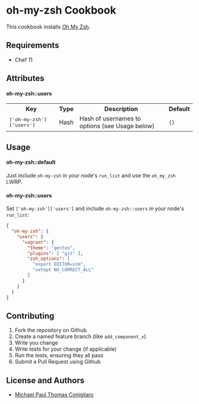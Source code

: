 oh-my-zsh Cookbook
===========================
This cookbook installs [Oh My Zsh](https://github.com/robbyrussell/oh-my-zsh).

Requirements
------------

- Chef 11

Attributes
----------

#### oh-my-zsh::users
<table>
  <tr>
    <th>Key</th>
    <th>Type</th>
    <th>Description</th>
    <th>Default</th>
  </tr>
  <tr>
    <td><tt>['oh-my-zsh']['users']</tt></td>
    <td>Hash</td>
    <td>Hash of usernames to options (see Usage below)</td>
    <td><tt>{}</tt></td>
  </tr>
</table>

Usage
-----
#### oh-my-zsh::default

Just include `oh-my-zsh` in your node's `run_list` and use the `oh_my_zsh`
LWRP.

#### oh-my-zsh::users

Set `['oh-my-zsh']['users']` and include `oh-my-zsh::users` in your node's
`run_list`:

```json
{
  "oh-my-zsh": {
    "users": {
      "vagrant": {
        "theme": "gentoo",
        "plugins": [ "git" ],
        "zsh_options": [
          "export EDITOR=vim",
          "setopt NO_CORRECT_ALL"
        ]
      }
    }
  }
}
```

Contributing
------------

1. Fork the repository on Github
2. Create a named feature branch (like `add_component_x`)
3. Write you change
4. Write tests for your change (if applicable)
5. Run the tests, ensuring they all pass
6. Submit a Pull Request using Github

License and Authors
-------------------
* [Michael Paul Thomas Conigliaro](http://conigliaro.org)
